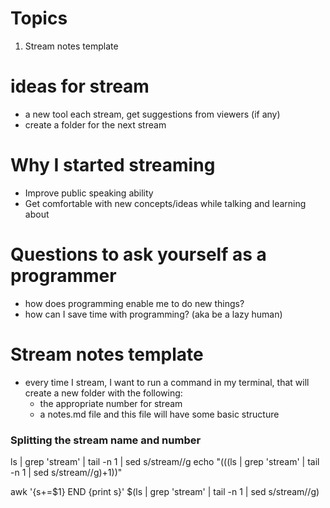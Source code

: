 # Topics

1. Stream notes template

# ideas for stream

- a new tool each stream, get suggestions from viewers (if any)
- create a folder for the next stream

# Why I started streaming

- Improve public speaking ability
- Get comfortable with new concepts/ideas while talking and learning about

# Questions to ask yourself as a programmer

- how does programming enable me to do new things?
- how can I save time with programming? (aka be a lazy human)

# Stream notes template

- every time I stream, I want to run a command in my terminal, that will create a new folder with the following:
  - the appropriate number for stream
  - a notes.md file and this file will have some basic structure

### Splitting the stream name and number

ls | grep 'stream' | tail -n 1 | sed s/stream/\/g
echo "$(($(ls | grep 'stream' | tail -n 1 | sed s/stream/\/g)+1))"

awk '{s+=$1} END {print s}' $(ls | grep 'stream' | tail -n 1 | sed s/stream/\/g)

